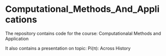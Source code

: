 # Computational_Methods_And_Applications

The repository contains code for the course: Computationalal Methods and Application

It also contains a presentation on topic: Pi(π): Across History